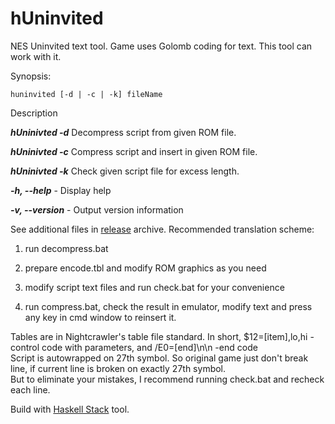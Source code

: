 hUninvited
=========
NES Uninvited text tool. Game uses Golomb coding for text. This tool can work with it.


Synopsis:
```
huninvited [-d | -c | -k] fileName
```
  
Description

***hUninivted -d*** <file>  Decompress script from given ROM file.

***hUninivted -c*** <file>  Compress script and insert in given ROM file.

***hUninivted -k*** <file>  Check given script file for excess length.

***-h, --help*** - Display help

***-v, --version*** - Output version information

See additional files in [release](https://github.com/romhack/hUninvited/releases/latest) archive. Recommended translation scheme:  

1. run decompress.bat

2. prepare encode.tbl and modify ROM graphics as you need
  
3. modify script text files and run check.bat for your convenience

4. run compress.bat, check the result in emulator, modify text and press any key in cmd window to reinsert it.
  

Tables are in Nightcrawler's table file standard. In short, $12=[item],lo,hi -control code with parameters, and /E0=[end]\n\n -end code  
Script is autowrapped on 27th symbol. So original game just don't break line, if current line is broken on exactly 27th symbol.  
But to eliminate your mistakes, I recommend running check.bat and recheck each line.  

Build with [Haskell Stack](https://haskellstack.org) tool.